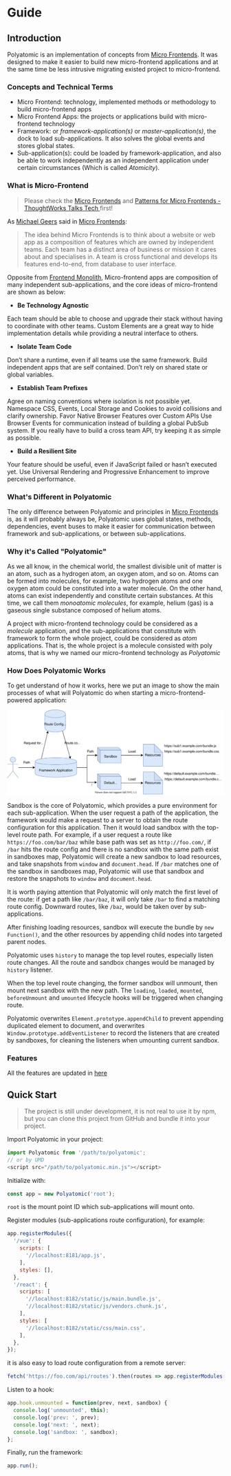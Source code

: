 # Guide

## Introduction

Polyatomic is an implementation of concepts from [Micro Frontends](https://micro-frontends.org/). It was designed to make it easier to build new micro-frontend applications and at the same time be less intrusive migrating existed project to micro-frontend.

### Concepts and Technical Terms

- Micro Frontend: technology, implemented methods or methodology to build micro-frontend apps
- Micro Frontend Apps: the projects or applications build with micro-frontend technology
- Framework: or *framework-application(s)* or *master-application(s)*, the dock to load sub-applications. It also solves the global events and stores global states.
- Sub-application(s): could be loaded by framework-application, and also be able to work independently as an independent application under certain circumstances (Which is called *Atomicity*).

### What is Micro-Frontend

> Please check the [Micro Frontends](https://micro-frontends.org/) and [Patterns for Micro Frontends - ThoughtWorks Talks Tech
](https://www.youtube.com/watch?v=tcQ1nWdb7iw&t=269s) first!

As [Michael Geers](http://geers.tv/) said in [Micro Frontends](https://micro-frontends.org/):

> The idea behind Micro Frontends is to think about a website or web app as a composition of features which are owned by independent teams. Each team has a distinct area of business or mission it cares about and specialises in. A team is cross functional and develops its features end-to-end, from database to user interface.

Opposite from [Frontend Monolith](https://www.youtube.com/watch?v=pU1gXA0rfwc), Micro-frontend apps are composition of many independent sub-applications, and the core ideas of micro-frontend are shown as below:

- **Be Technology Agnostic**

Each team should be able to choose and upgrade their stack without having to coordinate with other teams. Custom Elements are a great way to hide implementation details while providing a neutral interface to others.

- **Isolate Team Code**

Don’t share a runtime, even if all teams use the same framework. Build independent apps that are self contained. Don’t rely on shared state or global variables.

- **Establish Team Prefixes**

Agree on naming conventions where isolation is not possible yet. Namespace CSS, Events, Local Storage and Cookies to avoid collisions and clarify ownership.
Favor Native Browser Features over Custom APIs
Use Browser Events for communication instead of building a global PubSub system. If you really have to build a cross team API, try keeping it as simple as possible.

- **Build a Resilient Site**

Your feature should be useful, even if JavaScript failed or hasn’t executed yet. Use Universal Rendering and Progressive Enhancement to improve perceived performance.

### What's Different in Polyatomic

The only difference between Polyatomic and principles in [Micro Frontends](https://micro-frontends.org/) is, as it will probably always be, Polyatomic uses global states, methods, dependencies, event buses to make it easier for communication between framework and sub-applications, or between sub-applications.

### Why it's Called "Polyatomic"

As we all know, in the chemical world, the smallest divisible unit of matter is an atom, such as a hydrogen atom, an oxygen atom, and so on. Atoms can be formed into molecules, for example, two hydrogen atoms and one oxygen atom could be constituted into a water molecule. On the other hand, atoms can exist independently and constitute certain substances. At this time, we call them *monoatomic molecules*, for example, helium (gas) is a gaseous single substance composed of helium atoms.

A project with micro-frontend technology could be considered as a *molecule* application, and the sub-applications that constitute with framework to form the whole project, could be considered as *atom* applications. That is, the whole project is a molecule consisted with poly atoms, that is why we named our micro-frontend technology as *Polyatomic*

### How Does Polyatomic Works

To get understand of how it works, here we put an image to show the main processes of what will Polyatomic do when starting a micro-frontend-powered application:

![polyatomic](_media/polyatomic.svg)

Sandbox is the core of Polyatomic, which provides a pure environment for each sub-application. When the user request a path of the application, the framework would make a request to a server to obtain the route configuration for this application. Then it would load sandbox with the top-level route path. For example, if a user request a route like `https://foo.com/bar/baz` while base path was set as `http://foo.com/`, if `/bar` hits the route config and there is no sandbox with the same path exist in sandboxes map, Polyatomic will create a new sandbox to load resources, and take snapshots from `window` and `document.head`. If `/bar` matches one of the sandbox in sandboxes map, Polyatomic will use that sandbox and restore the snapshots to `window` and `document.head`.

It is worth paying attention that Polyatomic will only match the first level of the route: if get a path like `/bar/baz`, it will only take `/bar` to find a matching route config. Downward routes, like `/baz`, would be taken over by sub-applications.

After finishing loading resources, sandbox will execute the bundle by `new Function()`, and the other resources by appending child nodes into targeted parent nodes.

Polyatomic uses `history` to manage the top level routes, especially listen route changes. All the route and sandbox changes would be managed by `history` listener.

When the top level route changing, the former sandbox will unmount, then mount next sandbox with the new path. The `loading`, `loaded`, `mounted`, `beforeUnmount` and `umounted` lifecycle hooks will be triggered when changing route.

Polyatomic overwrites `Element.prototype.appendChild` to prevent appending duplicated element to document, and overwrites `Window.prototype.addEventListener` to record the listeners that are created by sandboxes, for cleaning the listeners when umounting current sandbox.

### Features

All the features are updated in [here](https://github.com/lenconda/polyatomic/tree/docs#features)

## Quick Start

> The project is still under development, it is not real to use it by npm, but you can clone this project from GitHub and bundle it into your project.

Import Polyatomic in your project:

```javascript
import Polyatomic from '/path/to/polyatomic';
// or by UMD
<script src="/path/to/polyatomic.min.js"></script>
```

Initialize with:

```javascript
const app = new Polyatomic('root');
```

`root` is the mount point ID which sub-applications will mount onto.

Register modules (sub-applications route configuration), for example:

```javascript
app.registerModules({
  '/vue': {
    scripts: [
      '//localhost:8181/app.js',
    ],
    styles: [],
  },
  '/react': {
    scripts: [
      '//localhost:8182/static/js/main.bundle.js',
      '//localhost:8182/static/js/vendors.chunk.js',
    ],
    styles: [
      '//localhost:8182/static/css/main.css',
    ],
  },
});
```

it is also easy to load route configuration from a remote server:

```javascript
fetch('https://foo.com/api/routes').then(routes => app.registerModules(routes.json()));
```

Listen to a hook:

```javascript
app.hook.unmounted = function(prev, next, sandbox) {
  console.log('unmounted', this);
  console.log('prev: ', prev);
  console.log('next: ', next);
  console.log('sandbox: ', sandbox);
};
```

Finally, run the framework:

```javascript
app.run();
```

